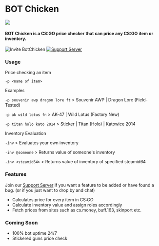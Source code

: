<p align="center">
  <h1> BOT Chicken</h1>
  <img src="https://i.ibb.co/NVkSHGD/41cfc093b4be66ce359291e9e9742b10.png">
  <h4>BOT Chicken is a CS:GO price checker that can price any CS:GO item or inventory.</h4>
</p>

![Invite BotChicken](https://discord.com/oauth2/authorize?client_id=286697179949694977&scope=bot&permissions=268782656)
[![Support Server](https://img.shields.io/discord/734919304511881329.svg?label=Discord&logo=Discord&colorB=7289da&style=for-the-badge)](https://discord.gg/BBgsdKS)

### Usage
Price checking an item

`-p <name of item>`

Examples

`-p souvenir awp dragon lore ft` >  Souvenir AWP | Dragon Lore (Field-Tested)

`-p ak wild lotus fn` >  AK-47 | Wild Lotus (Factory New)

`-p titan holo kato 2014` >  Sticker | Titan (Holo) | Katowice 2014

Inventory Evaluation

`-inv` > Evaluates your own inventory

`-inv @someone` > Returns value of someone's inventory

`-inv <steamid64>` > Returns value of inventory of specified steamid64

### Features
Join our [Support Server](https://discord.gg/BBgsdKS) if you want a feature to be added or have found a bug. (or if you just want to drop by and chat)
* Calculates price for every item in CS:GO
* Calculate inventory value and assign roles accordingly
* Fetch prices from sites such as cs.money, buff.163, skinport etc.
### Coming Soon
* 100% bot uptime 24/7
* Stickered guns price check

